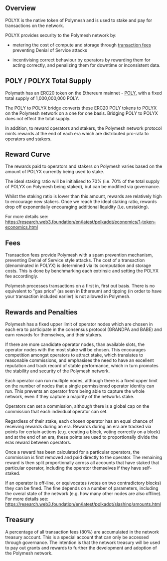 ## Overview

POLYX is the native token of Polymesh and is used to stake and pay for transactions on the network.

POLYX provides security to the Polymesh network by:

- metering the cost of compute and storage through [transaction fees](./fees.md) preventing Denial of Service attacks

- incentivising correct behaviour by operators by rewarding them for acting correctly, and penalizing them for downtime or inconsistent data.

## POLY / POLYX Total Supply

Polymath has an ERC20 token on the Ethereum mainnet - [POLY](https://etherscan.io/token/0x9992ec3cf6a55b00978cddf2b27bc6882d88d1ec), with a fixed total supply of 1,000,000,000 POLY.

The POLY to POLYX bridge converts these ERC20 POLY tokens to POLYX on the Polymesh network on a one for one basis. Bridging POLY to POLYX does not effect the total supply.

In addition, to reward operators and stakers, the Polymesh network protocol mints rewards at the end of each era which are distributed pro-rata to operators and stakers.

## Reward Curve

The rewards paid to operators and stakers on Polymesh varies based on the amount of POLYX currently being used to stake.

The ideal staking ratio will be initialised to 70% (i.e. 70% of the total supply of POLYX on Polymesh being staked), but can be modified via governance.

Whilst the staking ratio is lower than this amount, rewards are relatively high to encourage new stakers. Once we reach the ideal staking ratio, rewards drop off exponentially encouraging additional liquidity (i.e. unstaking).

For more details see:  
<https://research.web3.foundation/en/latest/polkadot/economics/1-token-economics.html>

## Fees

Transaction fees provide Polymesh with a spam prevention mechanism, preventing Denial of Service style attacks. The cost of a transaction (denominated in POLYX) is determined via its computation and storage costs. This is done by benchmarking each extrinsic and setting the POLYX fee accordingly.

Polymesh processes transactions on a first in, first out basis. There is no equivalent to "gas price" (as seen in Ethereum) and tipping (in order to have your transaction included earlier) is not allowed in Polymesh.

## Rewards and Penalties

Polymesh has a fixed upper limit of operator nodes which are chosen in each era to participate in the consensus protocol (GRANDPA and BABE) and earn rewards for themselves, and their stakers.

If there are more candidate operator nodes, than available slots, the operator nodes with the most stake will be chosen. This encourages competition amongst operators to attract stake, which translates to reasonable commissions, and emphasises the need to have an excellent reputation and track record of stable performance, which in turn promotes the stability and security of the Polymesh network.

Each operator can run multiple nodes, although there is a fixed upper limit on the number of nodes that a single permissioned operator identity can run. This prevents an operator from being able to capture the whole network, even if they capture a majority of the networks stake.

Operators can set a commission, although there is a global cap on the commission that each individual operator can set.

Regardless of their stake, each chosen operator has an equal chance of receiving rewards during an era. Rewards during an era are tracked via points for certain actions (e.g. creating a block, voting correctly on a block) and at the end of an era, these points are used to proportionally divide the eras reward between operators.

Once a reward has been calculated for a particular operators, the commission is first removed and paid directly to the operator. The remaining reward is then split proportionally across all accounts that have staked that particular operator, including the operator themselves if they have self-staked.

If an operator is off-line, or equivocates (votes on two contradictory blocks) they can be fined. The fine depends on a number of parameters, including the overal state of the network (e.g. how many other nodes are also offline). For more details see:  
<https://research.web3.foundation/en/latest/polkadot/slashing/amounts.html>

## Treasury

A percentage of all transaction fees (80%) are accumulated in the network treasury account. This is a special account that can only be accessed through governance. The intention is that the network treasury will be used to pay out grants and rewards to further the development and adoption of the Polymesh network.